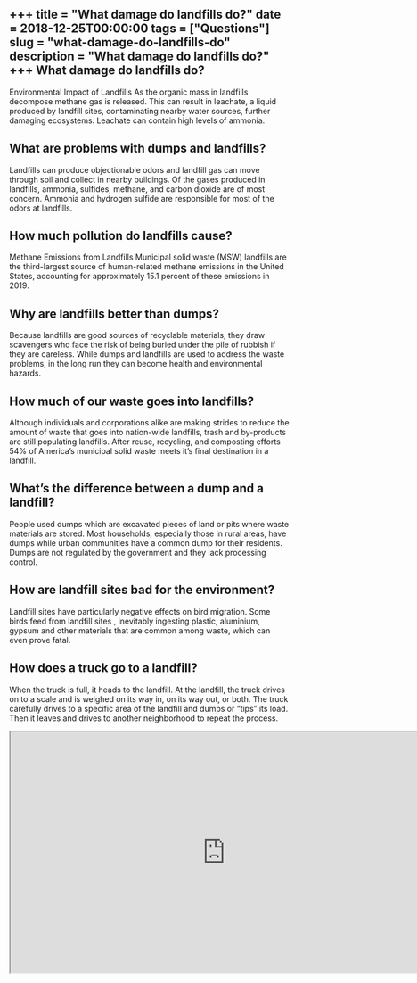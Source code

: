 +++
title = "What damage do landfills do?"
date = 2018-12-25T00:00:00
tags = ["Questions"]
slug = "what-damage-do-landfills-do"
description = "What damage do landfills do?"
+++
What damage do landfills do?
----------------------------

Environmental Impact of Landfills As the organic mass in landfills decompose methane gas is released. This can result in leachate, a liquid produced by landfill sites, contaminating nearby water sources, further damaging ecosystems. Leachate can contain high levels of ammonia.

What are problems with dumps and landfills?
-------------------------------------------

Landfills can produce objectionable odors and landfill gas can move through soil and collect in nearby buildings. Of the gases produced in landfills, ammonia, sulfides, methane, and carbon dioxide are of most concern. Ammonia and hydrogen sulfide are responsible for most of the odors at landfills.

How much pollution do landfills cause?
--------------------------------------

Methane Emissions from Landfills Municipal solid waste (MSW) landfills are the third-largest source of human-related methane emissions in the United States, accounting for approximately 15.1 percent of these emissions in 2019.

Why are landfills better than dumps?
------------------------------------

Because landfills are good sources of recyclable materials, they draw scavengers who face the risk of being buried under the pile of rubbish if they are careless. While dumps and landfills are used to address the waste problems, in the long run they can become health and environmental hazards.

How much of our waste goes into landfills?
------------------------------------------

Although individuals and corporations alike are making strides to reduce the amount of waste that goes into nation-wide landfills, trash and by-products are still populating landfills. After reuse, recycling, and composting efforts 54% of America’s municipal solid waste meets it’s final destination in a landfill.

What’s the difference between a dump and a landfill?
----------------------------------------------------

People used dumps which are excavated pieces of land or pits where waste materials are stored. Most households, especially those in rural areas, have dumps while urban communities have a common dump for their residents. Dumps are not regulated by the government and they lack processing control.

How are landfill sites bad for the environment?
-----------------------------------------------

Landfill sites have particularly negative effects on bird migration. Some birds feed from landfill sites , inevitably ingesting plastic, aluminium, gypsum and other materials that are common among waste, which can even prove fatal.

How does a truck go to a landfill?
----------------------------------

When the truck is full, it heads to the landfill. At the landfill, the truck drives on to a scale and is weighed on its way in, on its way out, or both. The truck carefully drives to a specific area of the landfill and dumps or “tips” its load. Then it leaves and drives to another neighborhood to repeat the process.

<iframe allow="accelerometer; autoplay; clipboard-write; encrypted-media; gyroscope; picture-in-picture" allowfullscreen="" class="__youtube_prefs__  epyt-is-override  no-lazyload" data-no-lazy="1" data-origheight="433" data-origwidth="770" data-skipgform_ajax_framebjll="" height="433" id="_ytid_88061" loading="lazy" src="https://www.youtube.com/embed/RmLhY7f8WxQ?enablejsapi=1&autoplay=0&cc_load_policy=0&cc_lang_pref=&iv_load_policy=1&loop=0&modestbranding=0&rel=1&fs=1&playsinline=0&autohide=2&theme=dark&color=red&controls=1&" title="YouTube player" width="770"></iframe>